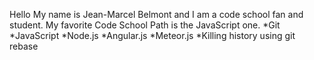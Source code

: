 Hello My name is Jean-Marcel Belmont and I am a code school fan and student.
My favorite Code School Path is the JavaScript one.
*Git
*JavaScript
*Node.js
*Angular.js
*Meteor.js
*Killing history using git rebase
